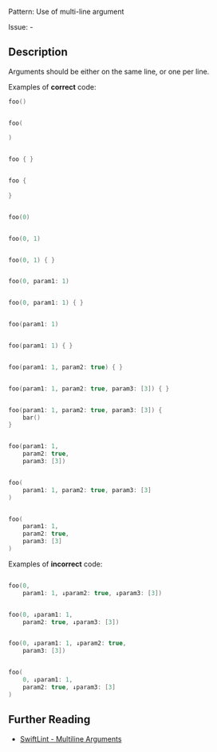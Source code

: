 Pattern: Use of multi-line argument

Issue: -

## Description

Arguments should be either on the same line, or one per line.

Examples of **correct** code:
```swift
foo()


foo(
    
)


foo { }


foo {
    
}


foo(0)


foo(0, 1)


foo(0, 1) { }


foo(0, param1: 1)


foo(0, param1: 1) { }


foo(param1: 1)


foo(param1: 1) { }


foo(param1: 1, param2: true) { }


foo(param1: 1, param2: true, param3: [3]) { }


foo(param1: 1, param2: true, param3: [3]) {
    bar()
}


foo(param1: 1,
    param2: true,
    param3: [3])


foo(
    param1: 1, param2: true, param3: [3]
)


foo(
    param1: 1,
    param2: true,
    param3: [3]
)

```
Examples of **incorrect** code:
```swift

foo(0,
    param1: 1, ↓param2: true, ↓param3: [3])


foo(0, ↓param1: 1,
    param2: true, ↓param3: [3])


foo(0, ↓param1: 1, ↓param2: true,
    param3: [3])


foo(
    0, ↓param1: 1,
    param2: true, ↓param3: [3]
)

```

## Further Reading

* [SwiftLint - Multiline Arguments](https://realm.github.io/SwiftLint/multiline_arguments.html)